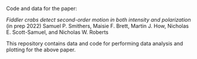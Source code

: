 Code and data for the paper:

*Fiddler crabs detect second-order motion in both intensity and polarization* (in prep 2022) 
Samuel P. Smithers, Maisie F. Brett, Martin J. How, Nicholas E. Scott-Samuel, and Nicholas W. Roberts

This repository contains data and code for performing data analysis and plotting for the above paper.
